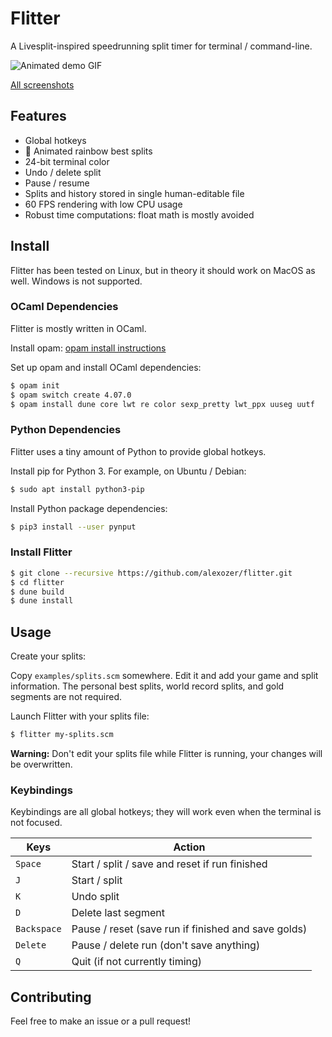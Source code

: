 # Flitter

A Livesplit-inspired speedrunning split timer for terminal / command-line.

![Animated demo GIF](/doc/demo.gif)

[All screenshots](/doc/)

## Features

- Global hotkeys
- :rainbow: Animated rainbow best splits
- 24-bit terminal color
- Undo / delete split
- Pause / resume
- Splits and history stored in single human-editable file
- 60 FPS rendering with low CPU usage
- Robust time computations: float math is mostly avoided

## Install

Flitter has been tested on Linux, but in theory it should work on MacOS as well. Windows is not supported.

### OCaml Dependencies

Flitter is mostly written in OCaml.

Install opam: [opam install instructions](https://opam.ocaml.org/doc/Install.html)

Set up opam and install OCaml dependencies:

```bash
$ opam init
$ opam switch create 4.07.0
$ opam install dune core lwt re color sexp_pretty lwt_ppx uuseg uutf
```

### Python Dependencies

Flitter uses a tiny amount of Python to provide global hotkeys.

Install pip for Python 3. For example, on Ubuntu / Debian:

```bash
$ sudo apt install python3-pip
```

Install Python package dependencies:

```bash
$ pip3 install --user pynput
```

### Install Flitter

```bash
$ git clone --recursive https://github.com/alexozer/flitter.git
$ cd flitter
$ dune build
$ dune install
```

## Usage

Create your splits:

Copy `examples/splits.scm` somewhere. Edit it and add your game and split information. The personal best splits, world record splits, and gold segments are not required.

Launch Flitter with your splits file:

```bash
$ flitter my-splits.scm
```

**Warning:** Don't edit your splits file while Flitter is running, your changes will be overwritten.

### Keybindings

Keybindings are all global hotkeys; they will work even when the terminal is not focused.

| Keys        | Action                                              |
| ----------- | --------------------------------------------------- |
| `Space`     | Start / split / save and reset if run finished      |
| `J`         | Start / split                                       |
| `K`         | Undo split                                          |
| `D`         | Delete last segment                                 |
| `Backspace` | Pause / reset (save run if finished and save golds) |
| `Delete`    | Pause / delete run (don't save anything)            |
| `Q`         | Quit (if not currently timing)                      |

## Contributing

Feel free to make an issue or a pull request!
